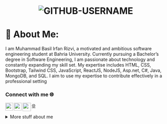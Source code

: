 # <p align="center"> <img src="https://komarev.com/ghpvc/?username=Baasilrazriz&label=Profile%20views&color=ce9927&style=flat" alt="GITHUB-USERNAME" /> </p>
# 💫 About Me:
I am Muhammad Basil Irfan Rizvi, a motivated and ambitious software engineering student at Bahria University. Currently pursuing a Bachelor’s degree in Software Engineering, I am passionate about technology and constantly expanding my skill set. My expertise includes HTML, CSS, Bootstrap, Tailwind CSS, JavaScript, ReactJS, NodeJS, Asp.net, C#, Java, MongoDB, and SQL. I aim to use my expertise to contribute effectively in a professional setting

<h3 align="left">Connect with me 🌐</h3>
<a href="https://baasilrazriz.vercel.app/" target="_blank" rel="noopener noreferrer">
🌐
</a>

<a href="https://www.linkedin.com/in/muhammad-basil-irfan-rizvi-886157215/" target="_blank" rel="noopener noreferrer">
  <img align="left" width="24px" src="https://cdn1.iconfinder.com/data/icons/logotypes/32/square-linkedin-1024.png"  />
</a>

<a href="https://www.instagram.com/basilrazriz/" target="_blank" rel="noopener noreferrer">
  <img align="left" width="24px" src="https://cdn2.iconfinder.com/data/icons/social-media-2285/512/1_Instagram_colored_svg_1-1024.png"  />
</a>

<a href="mailto:baasilrazriz@gmail.com" target="_blank" rel="noopener noreferrer">
  <img align="left" width="26px" src="https://cdn1.iconfinder.com/data/icons/google-new-logos-1/32/gmail_new_logo-256.png" />
</a>

<br>
<br>
<details>
	
<summary>
  More stuff about me
</summary>

# Carrer Objective 🎯

- 🎓 Enthusiastic Software Engineering student currently pursuing a Bachelor's degree, seeking an opportunity to apply my diverse programming skills effectively.
- 🚀 With a foundation in various languages and frameworks, I am poised to contribute and advance my professional development.
- 👨‍💻 A dedicated person who thrives on collaborative problem-solving and is eager to bring his passion and skills to innovative projects.

# What I'm currently learning 📚

- Diving into Advance React.js
- Next.js's magic
- Exploring ReactNative

# 💻 Tech Stack:
![C#](https://img.shields.io/badge/c%23-%23239120.svg?style=for-the-badge&logo=csharp&logoColor=white) ![Java](https://img.shields.io/badge/java-%23ED8B00.svg?style=for-the-badge&logo=openjdk&logoColor=white) ![HTML5](https://img.shields.io/badge/html5-%23E34F26.svg?style=for-the-badge&logo=html5&logoColor=white) ![TypeScript](https://img.shields.io/badge/typescript-%23007ACC.svg?style=for-the-badge&logo=typescript&logoColor=white) ![CSS3](https://img.shields.io/badge/css3-%231572B6.svg?style=for-the-badge&logo=css3&logoColor=white) ![JavaScript](https://img.shields.io/badge/javascript-%23323330.svg?style=for-the-badge&logo=javascript&logoColor=%23F7DF1E) ![.Net](https://img.shields.io/badge/.NET-5C2D91?style=for-the-badge&logo=.net&logoColor=white) ![Bootstrap](https://img.shields.io/badge/bootstrap-%238511FA.svg?style=for-the-badge&logo=bootstrap&logoColor=white) ![DaisyUI](https://img.shields.io/badge/daisyui-5A0EF8?style=for-the-badge&logo=daisyui&logoColor=white) ![Chart.js](https://img.shields.io/badge/chart.js-F5788D.svg?style=for-the-badge&logo=chart.js&logoColor=white) ![jQuery](https://img.shields.io/badge/jquery-%230769AD.svg?style=for-the-badge&logo=jquery&logoColor=white) ![JWT](https://img.shields.io/badge/JWT-black?style=for-the-badge&logo=JSON%20web%20tokens) ![MUI](https://img.shields.io/badge/MUI-%230081CB.svg?style=for-the-badge&logo=mui&logoColor=white) ![Next JS](https://img.shields.io/badge/Next-black?style=for-the-badge&logo=next.js&logoColor=white) ![NodeJS](https://img.shields.io/badge/node.js-6DA55F?style=for-the-badge&logo=node.js&logoColor=white) ![React](https://img.shields.io/badge/react-%2320232a.svg?style=for-the-badge&logo=react&logoColor=%2361DAFB) ![React Native](https://img.shields.io/badge/react_native-%2320232a.svg?style=for-the-badge&logo=react&logoColor=%2361DAFB) ![React Query](https://img.shields.io/badge/-React%20Query-FF4154?style=for-the-badge&logo=react%20query&logoColor=white) ![React Router](https://img.shields.io/badge/React_Router-CA4245?style=for-the-badge&logo=react-router&logoColor=white) ![React Hook Form](https://img.shields.io/badge/React%20Hook%20Form-%23EC5990.svg?style=for-the-badge&logo=reacthookform&logoColor=white) ![Redux](https://img.shields.io/badge/redux-%23593d88.svg?style=for-the-badge&logo=redux&logoColor=white) ![TailwindCSS](https://img.shields.io/badge/tailwindcss-%2338B2AC.svg?style=for-the-badge&logo=tailwind-css&logoColor=white) ![Vite](https://img.shields.io/badge/vite-%23646CFF.svg?style=for-the-badge&logo=vite&logoColor=white) ![MicrosoftSQLServer](https://img.shields.io/badge/Microsoft%20SQL%20Server-CC2927?style=for-the-badge&logo=microsoft%20sql%20server&logoColor=white) ![MongoDB](https://img.shields.io/badge/MongoDB-%234ea94b.svg?style=for-the-badge&logo=mongodb&logoColor=white) ![MySQL](https://img.shields.io/badge/mysql-%2300000f.svg?style=for-the-badge&logo=mysql&logoColor=white) ![Figma](https://img.shields.io/badge/figma-%23F24E1E.svg?style=for-the-badge&logo=figma&logoColor=white)

# 📊 GitHub Stats:
<p align="center">
    <a href="https://github.com/anuraghazra/github-readme-stats">
	    <img alt="7oSkaaa's Github Stats" src="https://github-readme-stats.vercel.app/api?username=Baasilrazriz&show_icons=true&count_private=true&locale=en&theme=great-gatsby&layout=compact" height="230px"/></a>
	  <img src="https://github-readme-stats.vercel.app/api/top-langs?username=Baasilrazriz&langs_count=10&show_icons=true&locale=en&theme=great-gatsby" alt="Baasilrazriz" height="230px"/>
</p>
<p align="center">
<img alt="7oSkaaa's Github Stats" src="https://github-readme-streak-stats.herokuapp.com/?user=Baasilrazriz&theme=dark&hide_border=false" />

</p>
<p align="center">
<img alt="7oSkaaa's Github Stats" src="https://github-readme-stats.vercel.app/api/top-langs/?username=Baasilrazriz&theme=dark&hide_border=false&include_all_commits=true&count_private=false&layout=compact" />


</p>




# ✍️ Random Dev Quote
<p align="center">
<img alt="7oSkaaa's Github Stats" src="https://quotes-github-readme.vercel.app/api?type=horizontal&theme=radical" />


</p>



# 🔝 Top Contributed Repo
<p align="center">
<img alt="7oSkaaa's Github Stats" src="https://github-contributor-stats.vercel.app/api?username=baasilrazriz&limit=5&theme=dark&combine_all_yearly_contributions=true" />
</p>

---
</details>

